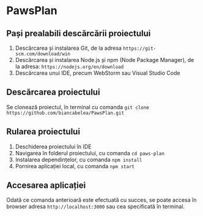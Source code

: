# PawsPlan
## Pași prealabili descărcării proiectului
1. Descărcarea și instalarea Git, de la adresa `https://git-scm.com/download/win`
2. Descărcarea și instalarea Node.js și npm (Node Package Manager), de la adresa: `https://nodejs.org/en/download`
3. Descărcarea unui IDE, precum WebStorm sau Visual Studio Code

## Descărcarea proiectului
Se clonează proiectul, în terminal cu comanda `git clone https://github.com/biancabelea/PawsPlan.git`

## Rularea proiectului
1. Deschiderea proiectului în IDE
2. Navigarea în folderul proiectului, cu comanda `cd paws-plan`
3. Instalarea dependințelor, cu comanda `npm install`
4. Pornirea aplicației local, cu comanda `npm start`

## Accesarea aplicației
Odată ce comanda anterioară este efectuată cu succes, se poate accesa în browser adresa `http://localhost:3000` sau cea specificată în terminal.
